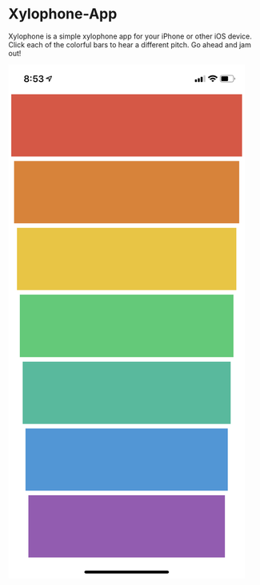 # Xylophone-App

Xylophone is a simple xylophone app for your iPhone or other iOS device. Click each of the colorful bars to hear a different pitch. Go ahead and jam out!

![Xylophone App Screenshot](Xylophone-screenshot.jpeg)
